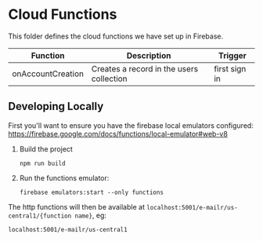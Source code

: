 # Cloud Functions

This folder defines the cloud functions we have set up in Firebase.

| Function          | Description                              | Trigger       |
|-------------------|------------------------------------------|---------------|
| onAccountCreation | Creates a record in the users collection | first sign in |

## Developing Locally

First you'll want to ensure you have the firebase local emulators configured:
https://firebase.google.com/docs/functions/local-emulator#web-v8

1. Build the project

   ```
   npm run build
   ```

2. Run the functions emulator:

   ```
   firebase emulators:start --only functions
   ```

The http functions will then be available at `localhost:5001/e-mailr/us-central1/{function name}`, eg:

```
localhost:5001/e-mailr/us-central1
```

